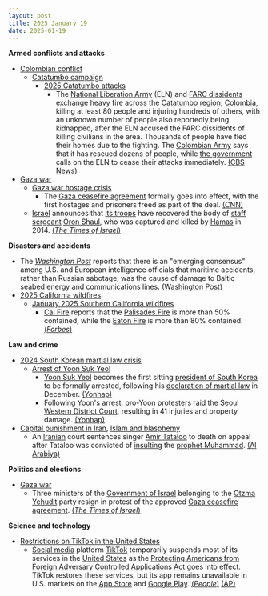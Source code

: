 ```yaml
---
layout: post
title: 2025 January 19
date: 2025-01-19
---
```



**Armed conflicts and attacks**

* [Colombian conflict](https://en.wikipedia.org/wiki/Colombian_conflict "Colombian conflict")
  + [Catatumbo campaign](https://en.wikipedia.org/wiki/Catatumbo_campaign "Catatumbo campaign")
    - [2025 Catatumbo attacks](https://en.wikipedia.org/wiki/2025_Catatumbo_attacks "2025 Catatumbo attacks")
      * The [National Liberation Army](https://en.wikipedia.org/wiki/National_Liberation_Army_%28Colombia%29 "National Liberation Army (Colombia)") (ELN) and [FARC dissidents](https://en.wikipedia.org/wiki/FARC_dissidents "FARC dissidents") exchange heavy fire across the [Catatumbo region](https://en.wikipedia.org/wiki/Catatumbo_region "Catatumbo region"), [Colombia](https://en.wikipedia.org/wiki/Colombia "Colombia"), killing at least 80 people and injuring hundreds of others, with an unknown number of people also reportedly being kidnapped, after the ELN accused the FARC dissidents of killing civilians in the area. Thousands of people have fled their homes due to the fighting. The [Colombian Army](https://en.wikipedia.org/wiki/National_Army_of_Colombia "National Army of Colombia") says that it has rescued dozens of people, while [the government](https://en.wikipedia.org/wiki/Government_of_Colombia "Government of Colombia") calls on the ELN to cease their attacks immediately. [(CBS News)](https://www.cbsnews.com/news/kidnapped-colombia-peace-talks-fail-rebel-national-liberation-army/)
* [Gaza war](https://en.wikipedia.org/wiki/Gaza_war "Gaza war")
  + [Gaza war hostage crisis](https://en.wikipedia.org/wiki/Gaza_war_hostage_crisis "Gaza war hostage crisis")
    - The [Gaza ceasefire agreement](https://en.wikipedia.org/wiki/2025_Gaza_war_ceasefire "2025 Gaza war ceasefire") formally goes into effect, with the first hostages and prisoners freed as part of the deal. [(CNN)](https://edition.cnn.com/world/live-news/israel-hamas-ceasefire-war-palestine-01-19-25/index.html)
  + [Israel](https://en.wikipedia.org/wiki/Israel "Israel") announces that [its troops](https://en.wikipedia.org/wiki/Israel_Defense_Forces "Israel Defense Forces") have recovered the body of [staff sergeant](https://en.wikipedia.org/wiki/Staff_sergeant "Staff sergeant") [Oron Shaul](https://en.wikipedia.org/wiki/Deaths_and_ransoming_of_Oron_Shaul_and_Hadar_Goldin#Oron_Shaul "Deaths and ransoming of Oron Shaul and Hadar Goldin"), who was captured and killed by [Hamas](https://en.wikipedia.org/wiki/Hamas "Hamas") in 2014. [(*The Times of Israel*)](https://www.timesofisrael.com/liveblog_entry/body-of-oron-shaul-killed-and-captured-by-hamas-in-2014-recovered-from-gaza/)

**Disasters and accidents**

* The *[Washington Post](https://en.wikipedia.org/wiki/Washington_Post "Washington Post")* reports that there is an "emerging consensus" among U.S. and European intelligence officials that maritime accidents, rather than Russian sabotage, was the cause of damage to Baltic seabed energy and communications lines. [(Washington Post)](https://www.washingtonpost.com/world/2025/01/19/russia-baltic-undersea-cables-accidents-sabotage/)
* [2025 California wildfires](https://en.wikipedia.org/wiki/2025_California_wildfires "2025 California wildfires")
  + [January 2025 Southern California wildfires](https://en.wikipedia.org/wiki/January_2025_Southern_California_wildfires "January 2025 Southern California wildfires")
    - [Cal Fire](https://en.wikipedia.org/wiki/California_Department_of_Forestry_and_Fire_Protection "California Department of Forestry and Fire Protection") reports that the [Palisades Fire](https://en.wikipedia.org/wiki/Palisades_Fire "Palisades Fire") is more than 50% contained, while the [Eaton Fire](https://en.wikipedia.org/wiki/Eaton_Fire "Eaton Fire") is more than 80% contained. [(*Forbes*)](https://www.forbes.com/sites/antoniopequenoiv/2025/01/19/california-wildfire-updates-palisades-fire-finally-over-50-contained/)

**Law and crime**

* [2024 South Korean martial law crisis](https://en.wikipedia.org/wiki/2024_South_Korean_martial_law_crisis "2024 South Korean martial law crisis")
  + [Arrest of Yoon Suk Yeol](https://en.wikipedia.org/wiki/Arrest_of_Yoon_Suk_Yeol "Arrest of Yoon Suk Yeol")
    - [Yoon Suk Yeol](https://en.wikipedia.org/wiki/Yoon_Suk_Yeol "Yoon Suk Yeol") becomes the first sitting [president of South Korea](https://en.wikipedia.org/wiki/President_of_South_Korea "President of South Korea") to be formally arrested, following his [declaration of martial law](https://en.wikipedia.org/wiki/2024_South_Korean_martial_law_crisis "2024 South Korean martial law crisis") in December. [(Yonhap)](https://www.yna.co.kr/view/AKR20250118038600004?section=society/all)
    - Following Yoon's arrest, pro-Yoon protesters raid the [Seoul](https://en.wikipedia.org/wiki/Seoul "Seoul") [Western District Court](https://en.wikipedia.org/wiki/Judiciary_of_South_Korea "Judiciary of South Korea"), resulting in 41 injuries and property damage. [(Yonhap)](https://www.yna.co.kr/view/AKR20250119008151004)
* [Capital punishment in Iran](https://en.wikipedia.org/wiki/Capital_punishment_in_Iran "Capital punishment in Iran"), [Islam and blasphemy](https://en.wikipedia.org/wiki/Islam_and_blasphemy "Islam and blasphemy")
  + An [Iranian](https://en.wikipedia.org/wiki/Iran "Iran") court sentences singer [Amir Tataloo](https://en.wikipedia.org/wiki/Amir_Tataloo "Amir Tataloo") to death on appeal after Tataloo was convicted of [insulting](https://en.wikipedia.org/wiki/Criticism_of_Muhammad "Criticism of Muhammad") the [prophet Muhammad](https://en.wikipedia.org/wiki/Prophet_Muhammad "Prophet Muhammad"). [(Al Arabiya)](https://english.alarabiya.net/News/middle-east/2025/01/19/iran-court-sentences-pop-singer-tataloo-to-death)

**Politics and elections**

* [Gaza war](https://en.wikipedia.org/wiki/Gaza_war "Gaza war")
  + Three ministers of the [Government of Israel](https://en.wikipedia.org/wiki/Government_of_Israel "Government of Israel") belonging to the [Otzma Yehudit](https://en.wikipedia.org/wiki/Otzma_Yehudit "Otzma Yehudit") party resign in protest of the approved [Gaza ceasefire agreement](https://en.wikipedia.org/wiki/2025_Gaza_war_ceasefire "2025 Gaza war ceasefire"). [(*The Times of Israel*)](https://www.timesofisrael.com/otzma-yehudit-exits-coalition-over-gaza-deal-blasting-it-as-victory-for-terrorism/)

**Science and technology**

* [Restrictions on TikTok in the United States](https://en.wikipedia.org/wiki/Restrictions_on_TikTok_in_the_United_States "Restrictions on TikTok in the United States")
  + [Social media](https://en.wikipedia.org/wiki/Social_media "Social media") platform [TikTok](https://en.wikipedia.org/wiki/TikTok "TikTok") temporarily suspends most of its services in the [United States](https://en.wikipedia.org/wiki/United_States "United States") as the [Protecting Americans from Foreign Adversary Controlled Applications Act](https://en.wikipedia.org/wiki/Protecting_Americans_from_Foreign_Adversary_Controlled_Applications_Act "Protecting Americans from Foreign Adversary Controlled Applications Act") goes into effect. TikTok restores these services, but its app remains unavailable in U.S. markets on the [App Store](https://en.wikipedia.org/wiki/App_Store_%28Apple%29 "App Store (Apple)") and [Google Play](https://en.wikipedia.org/wiki/Google_Play "Google Play"). [(*People*)](https://people.com/tiktok-working-to-restore-service-in-us-less-than-24-hours-after-ban-8777120) [(AP)](https://apnews.com/article/tiktok-ban-trump-biden-china-bdc79b7ce741a81761f67ea56d410103)
